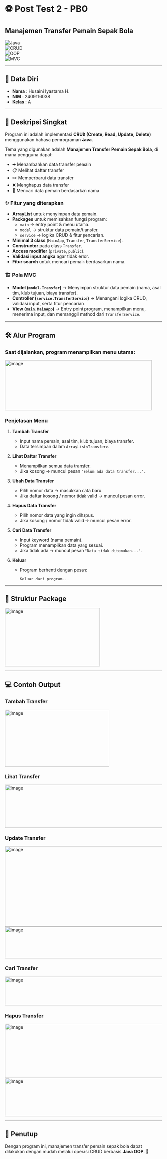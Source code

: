 # ⚽ Post Test 2 - PBO  
## Manajemen Transfer Pemain Sepak Bola  

![Java](https://img.shields.io/badge/Java-ED8B00?style=for-the-badge&logo=openjdk&logoColor=white)  
![CRUD](https://img.shields.io/badge/CRUD-Create%20Read%20Update%20Delete-blue?style=for-the-badge)  
![OOP](https://img.shields.io/badge/OOP-Object%20Oriented%20Programming-green?style=for-the-badge)  
![MVC](https://img.shields.io/badge/MVC-Model%20View%20Controller-orange?style=for-the-badge)  

---

## 👤 Data Diri
- **Nama** : Husaini Iyastama H.  
- **NIM** : 2409116038  
- **Kelas** : A  

---

## 📖 Deskripsi Singkat
Program ini adalah implementasi **CRUD (Create, Read, Update, Delete)** menggunakan bahasa pemrograman **Java**.  

Tema yang digunakan adalah **Manajemen Transfer Pemain Sepak Bola**, di mana pengguna dapat:
- ➕ Menambahkan data transfer pemain  
- 📋 Melihat daftar transfer  
- ✏️ Memperbarui data transfer  
- ❌ Menghapus data transfer  
- 🔎 Mencari data pemain berdasarkan nama  

### ✨ Fitur yang diterapkan
- **ArrayList** untuk menyimpan data pemain.  
- **Packages** untuk memisahkan fungsi program:  
  - `main` → entry point & menu utama.  
  - `model` → struktur data pemain/transfer.  
  - `service` → logika CRUD & fitur pencarian.  
- **Minimal 3 class** (`MainApp`, `Transfer`, `TransferService`).  
- **Constructor** pada class `Transfer`.  
- **Access modifier** (`private`, `public`).  
- **Validasi input angka** agar tidak error.  
- **Fitur search** untuk mencari pemain berdasarkan nama.  

### 🏗️ Pola MVC
- **Model (`model.Transfer`)** → Menyimpan struktur data pemain (nama, asal tim, klub tujuan, biaya transfer).  
- **Controller (`service.TransferService`)** → Menangani logika CRUD, validasi input, serta fitur pencarian.  
- **View (`main.MainApp`)** → Entry point program, menampilkan menu, menerima input, dan memanggil method dari `TransferService`.  

---

## 🛠️ Alur Program
### Saat dijalankan, program menampilkan menu utama:
<img width="471" height="162" alt="image" src="https://github.com/user-attachments/assets/cb9dc9f1-e5be-4ff8-bbec-2522722364e6" />

### Penjelasan Menu
1. **Tambah Transfer**  
   - Input nama pemain, asal tim, klub tujuan, biaya transfer.  
   - Data tersimpan dalam `ArrayList<Transfer>`.  

2. **Lihat Daftar Transfer**  
   - Menampilkan semua data transfer.  
   - Jika kosong → muncul pesan `"Belum ada data transfer..."`.  

3. **Ubah Data Transfer**  
   - Pilih nomor data → masukkan data baru.  
   - Jika daftar kosong / nomor tidak valid → muncul pesan error.  

4. **Hapus Data Transfer**  
   - Pilih nomor data yang ingin dihapus.  
   - Jika kosong / nomor tidak valid → muncul pesan error.  

5. **Cari Data Transfer**  
   - Input keyword (nama pemain).  
   - Program menampilkan data yang sesuai.  
   - Jika tidak ada → muncul pesan `"Data tidak ditemukan..."`.  

6. **Keluar**  
   - Program berhenti dengan pesan:  
     ```
     Keluar dari program...
     ```

---

## 📂 Struktur Package

<img width="305" height="187" alt="image" src="https://github.com/user-attachments/assets/45c7d30a-35bb-4431-96de-a1436ad78fa7" />


---

## 💻 Contoh Output
### Tambah Transfer
<img width="335" height="182" alt="image" src="https://github.com/user-attachments/assets/99739755-d3fd-4aed-9c91-51cec2671fed" />

### Lihat Transfer
<img width="560" height="138" alt="image" src="https://github.com/user-attachments/assets/6c18dde6-a148-4362-8e53-9c7784d3eb29" />

### Update Transfer
<img width="565" height="257" alt="image" src="https://github.com/user-attachments/assets/79543817-0e6a-4cf5-8d09-2ae57b4a39e5" />
<img width="565" height="102" alt="image" src="https://github.com/user-attachments/assets/47562e9d-fe04-4180-9b48-dc2789c04778" />

### Cari Transfer
<img width="662" height="92" alt="image" src="https://github.com/user-attachments/assets/b340fa75-a013-43ca-838c-964d94b65b96" />

### Hapus Transfer
<img width="567" height="173" alt="image" src="https://github.com/user-attachments/assets/2220bcde-05b2-44a4-bc87-f220f729322d" />
<img width="565" height="123" alt="image" src="https://github.com/user-attachments/assets/68ced232-bb2f-4755-baa7-6d45eb4a7dbf" />

---

## 🏁 Penutup
Dengan program ini, manajemen transfer pemain sepak bola dapat dilakukan dengan mudah melalui operasi CRUD berbasis **Java OOP**. 🚀  




